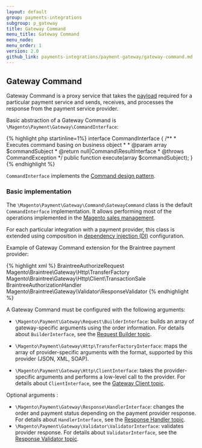 ```yaml
---
layout: default
group: payments-integrations
subgroup: p_gateway
title: Gateway Command
menu_title: Gateway Command 
menu_node: 
menu_order: 1 
version: 2.0
github_link: payments-integrations/payment-gateway/gateway-command.md
---
```


## Gateway Command 
Gateway Command is a proxy service that takes the [payload]({{page.baseurl}}payments-integrations/payment-gateway/payment-gateway-intro.md#terms) required for a particular payment service and sends, receives, and processes the response from the payment service provider.

Basic abstraction of a Gateway Command is `\Magento\Payment\Gateway\CommandInterface`:

{% highlight php startinline=1%}
interface CommandInterface
{
    /**
     * Executes command basing on business object
     *
     * @param array $commandSubject
     * @return null|Command\ResultInterface
     * @throws CommandException
     */
    public function execute(array $commandSubject);
}
{% endhighlight %}

`CommandInterface` implements the [Command design pattern](http://designpatternsphp.readthedocs.io/en/latest/Behavioral/Command/README.html).

### Basic implementation

The `\Magento\Payment\Gateway\Command\GatewayCommand` class is the default `CommandInterface` implementation. It allows performing most of the operations implemented in the [Magento sales management]({{page.baseurl}}payments-integrations/payment-gateway/payment-gateway-intro.md#terms).

For each particular integration with a payment provider, this class is extended using composition in [dependency injection (DI)]({{page.baseurl}}extension-dev-guide/depend-inj.html) configuration.

Example of Gateway Command extension for the Braintree payment provider:

{% highlight xml %}
<virtualType name="BraintreeAuthorizeCommand" type="Magento\Payment\Gateway\Command\GatewayCommand">
    <arguments>
        <argument name="requestBuilder" xsi:type="object">BraintreeAuthorizeRequest</argument>
        <argument name="transferFactory" xsi:type="object">Magento\Braintree\Gateway\Http\TransferFactory</argument>
        <argument name="client" xsi:type="object">Magento\Braintree\Gateway\Http\Client\TransactionSale</argument>
        <argument name="handler" xsi:type="object">BraintreeAuthorizationHandler</argument>
        <argument name="validator" xsi:type="object">Magento\Braintree\Gateway\Validator\ResponseValidator</argument>
    </arguments>
</virtualType>
{% endhighlight %}

A Gateway Command must be configured with the following arguments:

* `\Magento\Payment\Gateway\Request\BuilderInterface`: builds an array of gateway-specific arguments using the order information. For details about `BuilderInterface`, see the [Request Builder topic]({{page.baseurl}}payments-integrations/payment-gateway/request-builder.html). 

* `\Magento\Payment\Gateway\Http\TransferFactoryInterface`: maps the array of provider-specific arguments with the format, supported by this provider (JSON, XML, SOAP).

* `\Magento\Payment\Gateway\Http\ClientInterface`: takes the provider-specific arguments and performs a low-level call to the provider. For details about `ClientInterface`, see the [Gateway Client topic]({{page.baseurl}}payments-integrations/payment-gateway/gateway-client.html).

Optional arguments :

* `\Magento\Payment\Gateway\Response\HandlerInterface`: changes the order and payment status depending on the payment provider response. For details about `HandlerInterface`, see the [Response Handler topic]({{page.baseurl}}payments-integrations/payment-gateway/response-handler.html). 
* `\Magento\Payment\Gateway\Validator\ValidatorInterface`: validates provider response. For details about `ValidatorInterface`, see the [Response Validator topic]({{page.baseurl}}payments-integrations/payment-gateway/response-validator.html). 

